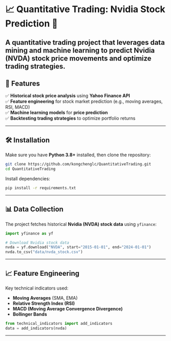 # **📈 Quantitative Trading: Nvidia Stock Prediction 🚀**  
A **quantitative trading project** that leverages **data mining and machine learning** to predict **Nvidia (NVDA) stock price movements** and optimize trading strategies.
---

## **📌 Features**
✅ **Historical stock price analysis** using **Yahoo Finance API**  
✅ **Feature engineering** for stock market prediction (e.g., moving averages, RSI, MACD)  
✅ **Machine learning models** for **price prediction**  
✅ **Backtesting trading strategies** to optimize portfolio returns  

---

## **🛠 Installation**
Make sure you have **Python 3.8+** installed, then clone the repository:
```bash
git clone https://github.com/kongchenglc/QuantitativeTrading.git
cd QuantitativeTrading
```
Install dependencies:
```bash
pip install -r requirements.txt
```

---

## **📊 Data Collection**
The project fetches historical **Nvidia (NVDA) stock data** using `yfinance`:
```python
import yfinance as yf

# Download Nvidia stock data
nvda = yf.download("NVDA", start="2015-01-01", end="2024-01-01")
nvda.to_csv("data/nvda_stock.csv")
```

---

## **📈 Feature Engineering**
Key technical indicators used:
- **Moving Averages** (SMA, EMA)  
- **Relative Strength Index (RSI)**  
- **MACD (Moving Average Convergence Divergence)**  
- **Bollinger Bands**  

```python
from technical_indicators import add_indicators
data = add_indicators(nvda)
```

---